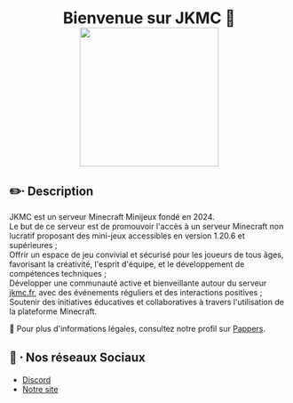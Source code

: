 <h1 align="center">Bienvenue sur JKMC 👋  
<br><img src="https://cdn.discordapp.com/icons/1269744436200603659/051cd97283b324ba3b2afc1631e4ffda.png" width=250></h1>

## ✏️⸱ Description  
JKMC est un serveur Minecraft Minijeux fondé en 2024.  
Le but de ce serveur est de promouvoir l'accès à un serveur Minecraft non lucratif proposant des mini-jeux accessibles en version 1.20.6 et supérieures ;   
Offrir un espace de jeu convivial et sécurisé pour les joueurs de tous âges, favorisant la créativité, l'esprit d'équipe, et le développement de compétences techniques ;   
Développer une communauté active et bienveillante autour du serveur [jkmc.fr](https://jkmc.fr), avec des événements réguliers et des interactions positives ;   
Soutenir des initiatives éducatives et collaboratives à travers l'utilisation de la plateforme Minecraft.

📝 Pour plus d'informations légales, consultez notre profil sur [Pappers](https://www.pappers.fr/entreprise/jkmc-serveur-minecraft-933581266).

## 📸 ⸱ Nos réseaux Sociaux  
- [Discord](https://dsc.gg/jkmc)  
- [Notre site](https://jkmc.fr)
